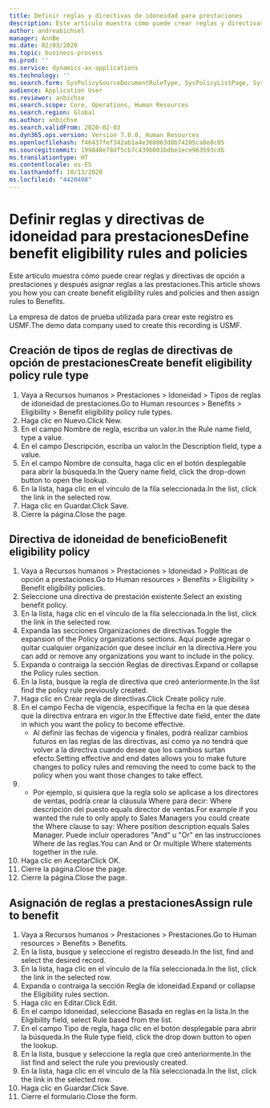 ```yaml
---
title: Definir reglas y directivas de idoneidad para prestaciones
description: Este artículo muestra cómo puede crear reglas y directivas de opción a prestaciones y después asignar reglas a las prestaciones.
author: andreabichsel
manager: AnnBe
ms.date: 02/03/2020
ms.topic: business-process
ms.prod: ''
ms.service: dynamics-ax-applications
ms.technology: ''
ms.search.form: SysPolicySourceDocumentRuleType, SysPolicyListPage, SysPolicy, HcmBenefitEligibilityPolicy, HcmBenefit, BenefitWorkspace, HcmBenefitSummaryPart
audience: Application User
ms.reviewer: anbichse
ms.search.scope: Core, Operations, Human Resources
ms.search.region: Global
ms.author: anbichse
ms.search.validFrom: 2020-02-03
ms.dyn365.ops.version: Version 7.0.0, Human Resources
ms.openlocfilehash: f46437fef342ab1a4e368063d8b74205ca8e8c05
ms.sourcegitcommit: 199848e78df5cb7c439b001bdbe1ece963593cdb
ms.translationtype: HT
ms.contentlocale: es-ES
ms.lasthandoff: 10/13/2020
ms.locfileid: "4420408"
---
```

# <a name="define-benefit-eligibility-rules-and-policies"></a><span data-ttu-id="466a4-103">Definir reglas y directivas de idoneidad para prestaciones</span><span class="sxs-lookup"><span data-stu-id="466a4-103">Define benefit eligibility rules and policies</span></span>

<span data-ttu-id="466a4-104">Este artículo muestra cómo puede crear reglas y directivas de opción a prestaciones y después asignar reglas a las prestaciones.</span><span class="sxs-lookup"><span data-stu-id="466a4-104">This article shows you how you can create benefit eligibility rules and policies and then assign rules to Benefits.</span></span>  

<span data-ttu-id="466a4-105">La empresa de datos de prueba utilizada para crear este registro es USMF.</span><span class="sxs-lookup"><span data-stu-id="466a4-105">The demo data company used to create this recording is USMF.</span></span>


## <a name="create-benefit-eligibility-policy-rule-type"></a><span data-ttu-id="466a4-106">Creación de tipos de reglas de directivas de opción de prestaciones</span><span class="sxs-lookup"><span data-stu-id="466a4-106">Create benefit eligibility policy rule type</span></span>
1. <span data-ttu-id="466a4-107">Vaya a Recursos humanos > Prestaciones > Idoneidad > Tipos de reglas de idoneidad de prestaciones.</span><span class="sxs-lookup"><span data-stu-id="466a4-107">Go to Human resources > Benefits > Eligibility > Benefit eligibility policy rule types.</span></span>
2. <span data-ttu-id="466a4-108">Haga clic en Nuevo.</span><span class="sxs-lookup"><span data-stu-id="466a4-108">Click New.</span></span>
3. <span data-ttu-id="466a4-109">En el campo Nombre de regla, escriba un valor.</span><span class="sxs-lookup"><span data-stu-id="466a4-109">In the Rule name field, type a value.</span></span>
4. <span data-ttu-id="466a4-110">En el campo Descripción, escriba un valor.</span><span class="sxs-lookup"><span data-stu-id="466a4-110">In the Description field, type a value.</span></span>
5. <span data-ttu-id="466a4-111">En el campo Nombre de consulta, haga clic en el botón desplegable para abrir la búsqueda.</span><span class="sxs-lookup"><span data-stu-id="466a4-111">In the Query name field, click the drop-down button to open the lookup.</span></span>
6. <span data-ttu-id="466a4-112">En la lista, haga clic en el vínculo de la fila seleccionada.</span><span class="sxs-lookup"><span data-stu-id="466a4-112">In the list, click the link in the selected row.</span></span>
7. <span data-ttu-id="466a4-113">Haga clic en Guardar.</span><span class="sxs-lookup"><span data-stu-id="466a4-113">Click Save.</span></span>
8. <span data-ttu-id="466a4-114">Cierre la página.</span><span class="sxs-lookup"><span data-stu-id="466a4-114">Close the page.</span></span>

## <a name="benefit-eligibility-policy"></a><span data-ttu-id="466a4-115">Directiva de idoneidad de beneficio</span><span class="sxs-lookup"><span data-stu-id="466a4-115">Benefit eligibility policy</span></span>
1. <span data-ttu-id="466a4-116">Vaya a Recursos humanos > Prestaciones > Idoneidad > Políticas de opción a prestaciones.</span><span class="sxs-lookup"><span data-stu-id="466a4-116">Go to Human resources > Benefits > Eligibility > Benefit eligibility policies.</span></span>
2. <span data-ttu-id="466a4-117">Seleccione una directiva de prestación existente.</span><span class="sxs-lookup"><span data-stu-id="466a4-117">Select an existing benefit policy.</span></span>
3. <span data-ttu-id="466a4-118">En la lista, haga clic en el vínculo de la fila seleccionada.</span><span class="sxs-lookup"><span data-stu-id="466a4-118">In the list, click the link in the selected row.</span></span>
4. <span data-ttu-id="466a4-119">Expanda las secciones Organizaciones de directivas.</span><span class="sxs-lookup"><span data-stu-id="466a4-119">Toggle the expansion of the Policy organizations sections.</span></span>  <span data-ttu-id="466a4-120">Aquí puede agregar o quitar cualquier organización que desee incluir en la directiva.</span><span class="sxs-lookup"><span data-stu-id="466a4-120">Here you can add or remove any organizations you want to include in the policy.</span></span>
5. <span data-ttu-id="466a4-121">Expanda o contraiga la sección Reglas de directivas.</span><span class="sxs-lookup"><span data-stu-id="466a4-121">Expand or collapse the Policy rules section.</span></span>
6. <span data-ttu-id="466a4-122">En la lista, busque la regla de directiva que creó anteriormente.</span><span class="sxs-lookup"><span data-stu-id="466a4-122">In the list find the policy rule previously created.</span></span>
7. <span data-ttu-id="466a4-123">Haga clic en Crear regla de directivas.</span><span class="sxs-lookup"><span data-stu-id="466a4-123">Click Create policy rule.</span></span>
8. <span data-ttu-id="466a4-124">En el campo Fecha de vigencia, especifique la fecha en la que desea que la directiva entrara en vigor.</span><span class="sxs-lookup"><span data-stu-id="466a4-124">In the Effective date field, enter the date in which you want the policy to become effective.</span></span>
    * <span data-ttu-id="466a4-125">Al definir las fechas de vigencia y finales, podrá realizar cambios futuros en las reglas de las directivas, así como ya no tendrá que volver a la directiva cuando desee que los cambios surtan efecto.</span><span class="sxs-lookup"><span data-stu-id="466a4-125">Setting effective and end dates allows you to make future changes to policy rules and removing the need to come back to the policy when you want those changes to take effect.</span></span>  
9. 
    * <span data-ttu-id="466a4-126">Por ejemplo, si quisiera que la regla solo se aplicase a los directores de ventas, podría crear la cláusula Where para decir: Where descripción del puesto equals director de ventas.</span><span class="sxs-lookup"><span data-stu-id="466a4-126">For example if you wanted the rule to only apply to Sales Managers you could create the Where clause to say: Where position description equals Sales Manager.</span></span>  <span data-ttu-id="466a4-127">Puede incluir operadores "And" u "Or" en las instrucciones Where de las reglas.</span><span class="sxs-lookup"><span data-stu-id="466a4-127">You can And or Or multiple Where statements together in the rule.</span></span>  
10. <span data-ttu-id="466a4-128">Haga clic en Aceptar</span><span class="sxs-lookup"><span data-stu-id="466a4-128">Click OK.</span></span>
11. <span data-ttu-id="466a4-129">Cierre la página.</span><span class="sxs-lookup"><span data-stu-id="466a4-129">Close the page.</span></span>
12. <span data-ttu-id="466a4-130">Cierre la página.</span><span class="sxs-lookup"><span data-stu-id="466a4-130">Close the page.</span></span>

## <a name="assign-rule-to-benefit"></a><span data-ttu-id="466a4-131">Asignación de reglas a prestaciones</span><span class="sxs-lookup"><span data-stu-id="466a4-131">Assign rule to benefit</span></span>
1. <span data-ttu-id="466a4-132">Vaya a Recursos humanos > Prestaciones > Prestaciones.</span><span class="sxs-lookup"><span data-stu-id="466a4-132">Go to Human resources > Benefits > Benefits.</span></span>
2. <span data-ttu-id="466a4-133">En la lista, busque y seleccione el registro deseado.</span><span class="sxs-lookup"><span data-stu-id="466a4-133">In the list, find and select the desired record.</span></span>
3. <span data-ttu-id="466a4-134">En la lista, haga clic en el vínculo de la fila seleccionada.</span><span class="sxs-lookup"><span data-stu-id="466a4-134">In the list, click the link in the selected row.</span></span>
4. <span data-ttu-id="466a4-135">Expanda o contraiga la sección Regla de idoneidad.</span><span class="sxs-lookup"><span data-stu-id="466a4-135">Expand or collapse the Eligibility rules section.</span></span>
5. <span data-ttu-id="466a4-136">Haga clic en Editar.</span><span class="sxs-lookup"><span data-stu-id="466a4-136">Click Edit.</span></span>
6. <span data-ttu-id="466a4-137">En el campo Idoneidad, seleccione Basada en reglas en la lista.</span><span class="sxs-lookup"><span data-stu-id="466a4-137">In the Eligibility field, select Rule based from the list.</span></span>
7. <span data-ttu-id="466a4-138">En el campo Tipo de regla, haga clic en el botón desplegable para abrir la búsqueda.</span><span class="sxs-lookup"><span data-stu-id="466a4-138">In the Rule type field, click the drop down button to open the lookup.</span></span>
8. <span data-ttu-id="466a4-139">En la lista, busque y seleccione la regla que creó anteriormente.</span><span class="sxs-lookup"><span data-stu-id="466a4-139">In the list find and select the rule you previously created.</span></span>
9. <span data-ttu-id="466a4-140">En la lista, haga clic en el vínculo de la fila seleccionada.</span><span class="sxs-lookup"><span data-stu-id="466a4-140">In the list, click the link in the selected row.</span></span>
10. <span data-ttu-id="466a4-141">Haga clic en Guardar.</span><span class="sxs-lookup"><span data-stu-id="466a4-141">Click Save.</span></span>
11. <span data-ttu-id="466a4-142">Cierre el formulario.</span><span class="sxs-lookup"><span data-stu-id="466a4-142">Close the form.</span></span>

